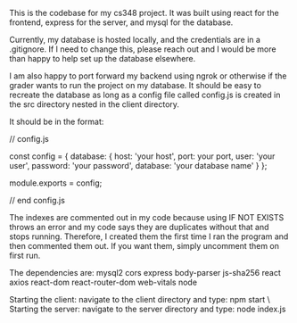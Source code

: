 This is the codebase for my cs348 project. It was built using react for the frontend, 
express for the server, and mysql for the database.

Currently, my database is hosted locally, and the credentials are in a .gitignore.
If I need to change this, please reach out and I would be more than happy to help set up the 
database elsewhere. 

I am also happy to port forward my backend using ngrok or otherwise if the grader wants to run 
the project on my database. It should be easy to recreate the database as long as a config file 
called config.js is created in the src directory nested in the client directory. 

It should be in the format:

// config.js

const config = {
    database: {
      host: 'your host',
      port: your port,
      user: 'your user',
      password: 'your password',
      database: 'your database name'
    }
  };
  
  module.exports = config;

  // end config.js

The indexes are commented out in my code because using IF NOT EXISTS throws an error and 
my code says they are duplicates without that and stops running. Therefore, I created them the first
time I ran the program and then commented them out. If you want them, simply uncomment them on
first run. 

The dependencies are:
mysql2 
cors 
express 
body-parser 
js-sha256 
react 
axios 
react-dom 
react-router-dom
web-vitals 
node 

Starting the client: navigate to the client directory and type: npm start \\
Starting the server: navigate to the server directory and type: node index.js




